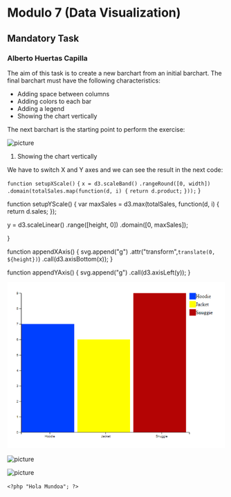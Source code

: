 # Modulo 7 (Data Visualization)
## Mandatory Task
### Alberto Huertas Capilla

The aim of this task is to create a new barchart from an initial barchart. The final barchart must have the following characteristics:
- Adding space between columns
- Adding colors to each bar
- Adding a legend
- Showing the chart vertically

The next barchart is the starting point to perform the exercise:

![picture](https://github.com/Lemoncode/d3js-samples/blob/master/pictures/02_Chart_Original.png?raw=true)

1. Showing the chart vertically

We have to switch X and Y axes and we can see the result in the next code:

`function setupXScale()`
`{`
  `x = d3.scaleBand()`
    `.rangeRound([0, width])`
    `.domain(totalSales.map(function(d, i) {`
      `return d.product;`
    `}));`
}




function setupYScale()
{
  var maxSales = d3.max(totalSales, function(d, i) {
    return d.sales;
  });

  y = d3.scaleLinear()
    .range([height, 0])
    .domain([0, maxSales]);

}


function appendXAxis() {
  svg.append("g")
    .attr("transform",`translate(0, ${height})`)
    .call(d3.axisBottom(x));
}

function appendYAxis() {
  svg.append("g")
  .call(d3.axisLeft(y));
}



![picture](https://github.com/AlbertoHuertasC/Mandatory-Exercise/blob/master/pictures/Final.PNG?raw=true)

![picture]()

![picture]()


`<?php "Hola Mundoa"; ?>`









